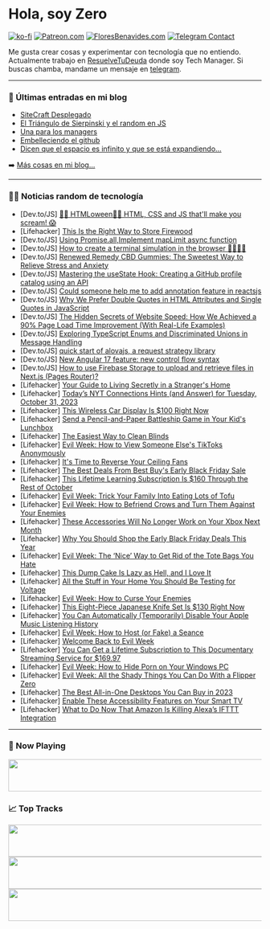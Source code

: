 # Hola, soy Zero

[![ko-fi](https://ko-fi.com/img/githubbutton_sm.svg)](https://ko-fi.com/J3J4N0LUK)
[![Patreon.com](https://img.shields.io/endpoint.svg?url=https%3A%2F%2Fshieldsio-patreon.vercel.app%2Fapi%3Fusername%3Dzerodragon%26type%3Dpatrons&style=for-the-badge)](https://patreon.com/zerodragon)
[![FloresBenavides.com](https://img.shields.io/website?down_message=oops&label=MiBlog&style=for-the-badge&up_message=online&url=https%3A%2F%2Ffloresbenavides.com)](https://floresbenavides.com)
[![Telegram Contact](https://img.shields.io/badge/escr%C3%ADbeme-ZeroDragon-%2326A5E4?style=for-the-badge&logo=telegram)](https://t.me/zerodragon)

Me gusta crear cosas y experimentar con tecnología que no entiendo.
Actualmente trabajo en [ResuelveTuDeuda](http://github.com/resuelve) donde soy Tech Manager.
Si buscas chamba, mandame un mensaje en [telegram](https://t.me/zerodragon).

---

### 📕 Últimas entradas en mi blog
<!-- BLOG-POST-LIST:START -->
- [SiteCraft Desplegado](https://floresbenavides.com/sitecraft-desplegado/)
- [El Triángulo de Sierpinski y el random en JS](https://floresbenavides.com/el-triangulo-de-sierpinski-y-el-random-en-js/)
- [Una para los managers](https://floresbenavides.com/una-para-los-managers/)
- [Embelleciendo el github](https://floresbenavides.com/embelleciendo-el-github/)
- [Dicen que el espacio es infinito y que se está expandiendo…](https://floresbenavides.com/dicen-que-el-espacio-es-infinito-y-que-se-esta-expandiendo/)
<!-- BLOG-POST-LIST:END -->

➡️ [Más cosas en mi blog...](https://floresbenavides.com)

---

### 👨‍💻 Noticias random de tecnología
<!-- TECH-POSTS:START -->
- [Dev.to/JS] [🎃🦇 HTMLoween🦇🎃 HTML, CSS and JS that&#39;ll make you scream! 😱](https://dev.to/grahamthedev/htmloween-html-css-and-js-thatll-make-you-scream-2mad)
- [Lifehacker] [This Is the Right Way to Store Firewood](https://lifehacker.com/the-best-way-to-store-firewood-1850972464)
- [Dev.to/JS] [Using Promise.all,Implement mapLimit async function](https://dev.to/chandrapenugonda/using-promiseallimplement-maplimit-async-function-29jj)
- [Dev.to/JS] [How to create a terminal simulation in the browser 👩‍💻🧑‍💻](https://dev.to/ehlo_250/how-to-create-a-terminal-simulation-in-the-browser-3l54)
- [Dev.to/JS] [Renewed Remedy CBD Gummies: The Sweetest Way to Relieve Stress and Anxiety](https://dev.to/renewedremedycbdgummy/renewed-remedy-cbd-gummies-the-sweetest-way-to-relieve-stress-and-anxiety-n1h)
- [Dev.to/JS] [Mastering the useState Hook: Creating a GitHub profile catalog using an API](https://dev.to/gideon1999/mastering-the-usestate-hook-creating-a-github-profile-catalog-using-an-api-33ge)
- [Dev.to/JS] [Could someone help me to add annotation feature in reactsjs](https://dev.to/pankajsainiofficial/could-someone-help-me-to-add-annotation-feature-in-reactsjs-o6k)
- [Dev.to/JS] [Why We Prefer Double Quotes in HTML Attributes and Single Quotes in JavaScript](https://dev.to/lebbe/why-we-prefer-double-quotes-in-html-attributes-and-single-quotes-in-javascript-4npn)
- [Dev.to/JS] [The Hidden Secrets of Website Speed: How We Achieved a 90% Page Load Time Improvement &lpar;With Real-Life Examples&rpar;](https://dev.to/delia_code/the-hidden-secrets-of-website-speed-how-we-achieved-a-90-page-load-time-improvement-with-real-life-examples-3fhg)
- [Dev.to/JS] [Exploring TypeScript Enums and Discriminated Unions in Message Handling](https://dev.to/kuncheriakuruvilla/exploring-typescript-enums-and-discriminated-unions-in-message-handling-3hm)
- [Dev.to/JS] [quick start of alovajs, a request strategy library](https://dev.to/coderhu/quick-start-of-alovajs-a-request-strategy-library-3870)
- [Dev.to/JS] [New Angular 17 feature: new control flow syntax](https://dev.to/this-is-angular/new-angular-17-feature-new-control-flow-syntax-23j3)
- [Dev.to/JS] [How to use Firebase Storage to upload and retrieve files in Next.js &lpar;Pages Router&rpar;?](https://dev.to/reeshee/how-to-use-firebase-storage-to-upload-and-retrieve-files-in-nextjs-pages-router-2p16)
- [Lifehacker] [Your Guide to Living Secretly in a Stranger&#39;s Home](https://lifehacker.com/your-guide-to-living-secretly-in-a-strangers-home-1850409226)
- [Lifehacker] [Today’s NYT Connections Hints &lpar;and Answer&rpar; for Tuesday, October 31, 2023](https://lifehacker.com/nyt-connections-answer-today-october-31-2023-1850972354)
- [Lifehacker] [This Wireless Car Display Is $100 Right Now](https://lifehacker.com/this-wireless-car-display-is-100-right-now-1850968573)
- [Lifehacker] [Send a Pencil-and-Paper Battleship Game in Your Kid&#39;s Lunchbox](https://lifehacker.com/play-battleship-with-pen-and-paper-rules-1850974186)
- [Lifehacker] [The Easiest Way to Clean Blinds](https://lifehacker.com/quickly-clean-window-blinds-by-wrapping-tongs-in-microf-1788463255)
- [Lifehacker] [Evil Week: How to View Someone Else&#39;s TikToks Anonymously](https://lifehacker.com/evil-week-how-to-view-someone-elses-tiktoks-anonymousl-1850973668)
- [Lifehacker] [It&#39;s Time to Reverse Your Ceiling Fans](https://lifehacker.com/its-time-to-reverse-your-ceiling-fans-1850973629)
- [Lifehacker] [The Best Deals From Best Buy&#39;s Early Black Friday Sale](https://lifehacker.com/best-buys-black-friday-calendar-1850942632)
- [Lifehacker] [This Lifetime Learning Subscription Is $160 Through the Rest of October](https://lifehacker.com/this-lifetime-learning-subscription-is-160-through-the-1850968565)
- [Lifehacker] [Evil Week: Trick Your Family Into Eating Lots of Tofu](https://lifehacker.com/evil-week-trick-your-family-into-eating-lots-of-tofu-1850973486)
- [Lifehacker] [Evil Week: How to Befriend Crows and Turn Them Against Your Enemies](https://lifehacker.com/how-to-befriend-crows-and-turn-them-against-your-enemie-1849393502)
- [Lifehacker] [These Accessories Will No Longer Work on Your Xbox Next Month](https://lifehacker.com/these-accessories-will-no-longer-work-on-your-xbox-next-1850972910)
- [Lifehacker] [Why You Should Shop the Early Black Friday Deals This Year](https://lifehacker.com/why-you-should-shop-the-early-black-friday-deals-this-y-1850972779)
- [Lifehacker] [Evil Week: The ‘Nice’ Way to Get Rid of the Tote Bags You Hate](https://lifehacker.com/the-nice-way-to-get-rid-of-the-tote-bags-you-hate-1849874545)
- [Lifehacker] [This Dump Cake Is Lazy as Hell, and I Love It](https://lifehacker.com/easy-peach-dump-cake-recipe-1850972867)
- [Lifehacker] [All the Stuff in Your Home You Should Be Testing for Voltage](https://lifehacker.com/all-the-stuff-in-your-home-you-should-be-testing-for-vo-1850972788)
- [Lifehacker] [Evil Week: How to Curse Your Enemies](https://lifehacker.com/how-to-curse-your-enemies-1849791469)
- [Lifehacker] [This Eight-Piece Japanese Knife Set Is $130 Right Now](https://lifehacker.com/this-eight-piece-japanese-knife-set-is-130-right-now-1850968556)
- [Lifehacker] [You Can Automatically &lpar;Temporarily&rpar; Disable Your Apple Music Listening History](https://lifehacker.com/you-can-automatically-temporarily-disable-your-apple-1850769572)
- [Lifehacker] [Evil Week: How to Host &lpar;or Fake&rpar; a Seance](https://lifehacker.com/how-to-host-or-fake-a-seance-1850462231)
- [Lifehacker] [Welcome Back to Evil Week](https://lifehacker.com/welcome-back-to-evil-week-1850972262)
- [Lifehacker] [You Can Get a Lifetime Subscription to This Documentary Streaming Service for $169.97](https://lifehacker.com/you-can-get-a-lifetime-subscription-to-this-documentary-1850968516)
- [Lifehacker] [Evil Week: How to Hide Porn on Your Windows PC](https://lifehacker.com/how-to-hide-porn-on-your-windows-pc-1845511290)
- [Lifehacker] [Evil Week: All the Shady Things You Can Do With a Flipper Zero](https://lifehacker.com/evil-week-all-the-shady-things-you-can-do-with-a-flipp-1850968904)
- [Lifehacker] [The Best All-in-One Desktops You Can Buy in 2023](https://lifehacker.com/the-best-all-in-one-desktops-1850968043)
- [Lifehacker] [Enable These Accessibility Features on Your Smart TV](https://lifehacker.com/enable-these-accessibility-features-on-your-smart-tv-1850967222)
- [Lifehacker] [What to Do Now That Amazon Is Killing Alexa’s IFTTT Integration](https://lifehacker.com/what-to-do-now-that-amazon-is-killing-alexa-s-ifttt-int-1850967474)<!-- TECH-POSTS:END -->

---

### 🎵 Now Playing
<a href="https://spotify-now-playing-dun.vercel.app/now-playing?open"><img src="https://spotify-now-playing-dun.vercel.app/now-playing" width="540" height="64"></a>

### 📈 Top Tracks
<a href="https://spotify-now-playing-dun.vercel.app/top-tracks?i=1&open"><img src="https://spotify-now-playing-dun.vercel.app/top-tracks?i=1" width="540" height="64"></a>
<a href="https://spotify-now-playing-dun.vercel.app/top-tracks?i=2&open"><img src="https://spotify-now-playing-dun.vercel.app/top-tracks?i=2" width="540" height="64"></a>
<a href="https://spotify-now-playing-dun.vercel.app/top-tracks?i=3&open"><img src="https://spotify-now-playing-dun.vercel.app/top-tracks?i=3" width="540" height="64"></a>
